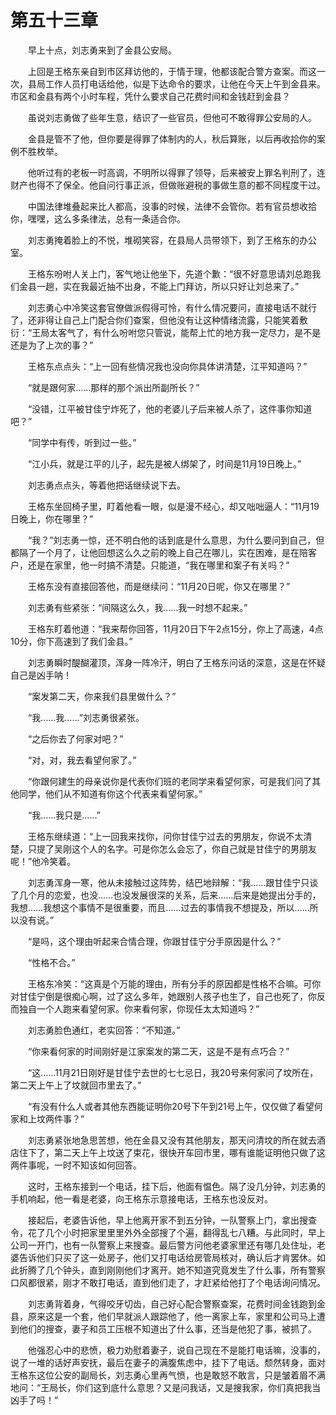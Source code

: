 #	第五十三章

　　早上十点，刘志勇来到了金县公安局。

　　上回是王格东亲自到市区拜访他的，于情于理，他都该配合警方查案。而这一次，县局工作人员打电话给他，似是下达命令的要求，让他在今天上午到金县来。市区和金县有两个小时车程，凭什么要求自己花费时间和金钱赶到金县？

　　虽说刘志勇做了些年生意，结识了一些官员，但他可不敢得罪公安局的人。

　　金县是管不了他，但你要是得罪了体制内的人，秋后算账，以后再收拾你的案例不胜枚举。

　　他听过有的老板一时高调，不明所以得罪了领导，后来被安上罪名判刑了，连财产也得不了保全。他自问行事正派，但做账避税的事做生意的都不同程度干过。

　　中国法律堆叠起来比人都高，没事的时候，法律不会管你。若有官员想收拾你，嘿嘿，这么多条律法，总有一条适合你。

　　刘志勇掩着脸上的不悦，堆砌笑容，在县局人员带领下，到了王格东的办公室。

　　王格东吩咐人关上门，客气地让他坐下，先道个歉：“很不好意思请刘总跑我们金县一趟，实在我最近抽不出身，不能上门拜访，所以只好让刘总来了。”

　　刘志勇心中冷笑这套官僚做派假得可怜，有什么情况要问，直接电话不就行了，还非得让自己上门配合你们查案，但他没有让这种情绪流露，只能笑着敷衍：“王局太客气了，有什么吩咐您只管说，能帮上忙的地方我一定尽力，是不是还是为了上次的事？”

　　王格东点点头：“上一回有些情况我也没向你具体讲清楚，江平知道吗？”

　　“就是跟何家……那样的那个派出所副所长？”

　　“没错，江平被甘佳宁炸死了，他的老婆儿子后来被人杀了，这件事你知道吧？”

　　“同学中有传，听到过一些。”

　　“江小兵，就是江平的儿子，起先是被人绑架了，时间是11月19日晚上。”

　　刘志勇点点头，等着他把话继续说下去。

　　王格东坐回椅子里，盯着他看一眼，似是漫不经心，却又咄咄逼人：“11月19日晚上，你在哪里？”

　　“我？”刘志勇一惊，还不明白他的话到底是什么意思，为什么要问到自己，但都隔了一个月了，让他回想这么久之前的晚上自己在哪儿，实在困难，是在陪客户，还是在家里，他一时搞不清楚。只能道，“我在哪里和案子有关吗？”

　　王格东没有直接回答他，而是继续问：“11月20日呢，你又在哪里？”

　　刘志勇有些紧张：“间隔这么久，我……我一时想不起来。”

　　王格东盯着他道：“我来帮你回答，11月20日下午2点15分，你上了高速，4点10分，你下高速到了我们金县。”

　　刘志勇瞬时醍醐灌顶，浑身一阵冷汗，明白了王格东问话的深意，这是在怀疑自己是凶手呐！

　　“案发第二天，你来我们县里做什么？”

　　“我……我……”刘志勇很紧张。

　　“之后你去了何家对吧？”

　　“对，对，我去看望何家了。”

　　“你跟何建生的母亲说你是代表你们班的老同学来看望何家，可是我们问了其他同学，他们从不知道有你这个代表来看望何家。”

　　“我……我只是……”

　　王格东继续道：“上一回我来找你，问你甘佳宁过去的男朋友，你说不太清楚，只提了吴刚这个人的名字。可是你怎么会忘了，你自己就是甘佳宁的男朋友呢！”他冷笑着。

　　刘志勇浑身一寒，他从未接触过这阵势，结巴地辩解：“我……跟甘佳宁只谈了几个月的恋爱，也没……也没发展很深的关系，后来……后来是她提出分手的，我想……我想这个事情不是很重要，而且……过去的事情我不想提及，所以……所以没有说。”

　　“是吗，这个理由听起来合情合理，你跟甘佳宁分手原因是什么？”

　　“性格不合。”

　　王格东冷笑：“这真是个万能的理由，所有分手的原因都是性格不合嘛。可你对甘佳宁倒是很痴心啊，过了这么多年，她跟别人孩子也生了，自己也死了，你反而独自一个人跑来看望何家。你来看何家，你现任太太知道吗？”

　　刘志勇脸色通红，老实回答：“不知道。”

　　“你来看何家的时间刚好是江家案发的第二天，这是不是有点巧合？”

　　“这……11月21日刚好是甘佳宁去世的七七忌日，我20号来何家问了坟所在，第二天上午上了坟就回市里去了。”

　　“有没有什么人或者其他东西能证明你20号下午到21号上午，仅仅做了看望何家和上坟两件事？”

　　刘志勇紧张地急思苦想，他在金县又没有其他朋友，那天问清坟的所在就去酒店住下了，第二天上午上坟送了束花，很快开车回市里，哪有谁能证明他只做了这两件事呢，一时不知该如何回答。

　　这时，王格东接到一个电话，挂下后，他面有愠色。隔了没几分钟，刘志勇的手机响起，他一看是老婆，向王格东示意接电话，王格东也没反对。

　　接起后，老婆告诉他，早上他离开家不到五分钟，一队警察上门，拿出搜查令，花了几个小时把家里里里外外全部搜了个遍，翻得乱七八糟。与此同时，早上公司一开门，也有一队警察上来搜查。最后警方问他老婆家里还有哪几处住址，老婆告诉他们只买了这一处房子，他们又打电话给房管局核对，确认后才肯罢休。如此折腾了几个钟头，直到刚刚他们才离开。她不知道究竟发生了什么事，所有警察口风都很紧，刚才不敢打电话，直到他们走了，才赶紧给他打了个电话询问情况。

　　刘志勇背着身，气得咬牙切齿，自己好心配合警察查案，花费时间金钱跑到金县，原来这是一个套，他们早就派人跟踪他了，他一离家上车，家里和公司马上遭到他们的搜查，妻子和员工压根不知道出了什么事，还当是他犯了事，被抓了。

　　他强忍心中的悲愤，极力劝慰着妻子，说自己现在不是能打电话嘛，没事的，说了一堆的话好声安抚，最后在妻子的满腹焦虑中，挂下了电话。颓然转身，面对王格东这位公安的副局长，刘志勇心里再气愤，也是敢怒不敢言，只是皱着眉不满地问：“王局长，你们这到底什么意思？又是问我话，又是搜我家，你们真把我当凶手了吗！”